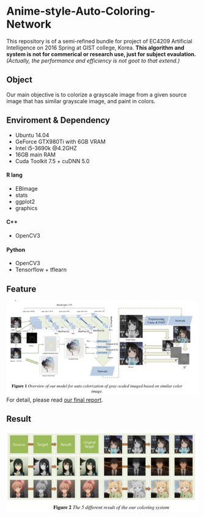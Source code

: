 # Anime-style-Auto-Coloring-Network

This repository is of a semi-refined bundle for project of EC4209 Artificial Intelligence on 2016 Spring at GIST college, Korea.
<b>This algorithm and system is not for commerical or research use, just for subject evaulation.</b>
<i>(Actually, the performance and efficiency is not goot to that extend.)</i>

## Object
Our main objective is to colorize a grayscale image from a given source image that has similar grayscale image, and paint in colors.

## Enviroment & Dependency
* Ubuntu 14.04
* GeForce GTX980Ti with 6GB VRAM
* Intel i5-3690k @4.2GHZ
* 16GB main RAM
* Cuda Toolkit 7.5 + cuDNN 5.0

#### R lang

* EBImage
* stats
* ggplot2
* graphics

#### C++
* OpenCV3

#### Python
* OpenCV3
* Tensorflow + tflearn

## Feature
![feature.png](/Feature.png)
For detail, please read [our final report](/Auto_Coloring_Network_Final_Report.pdf).

## Result
![result.png](/Result.png)
